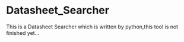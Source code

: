 # Datasheet_Searcher
This is a Datasheet Searcher which is written by python,this tool is not finished yet...

